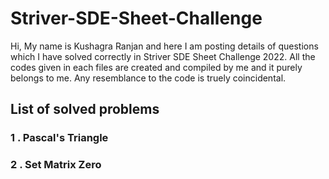 # Striver-SDE-Sheet-Challenge
Hi, My name is Kushagra Ranjan and here I am posting details of questions which I have solved correctly in Striver SDE Sheet Challenge 2022. All the codes given in each files are created and compiled by me and it purely belongs to me. Any resemblance to the code is truely coincidental.
## List of solved problems
### 1 . Pascal's Triangle
### 2 . Set Matrix Zero
